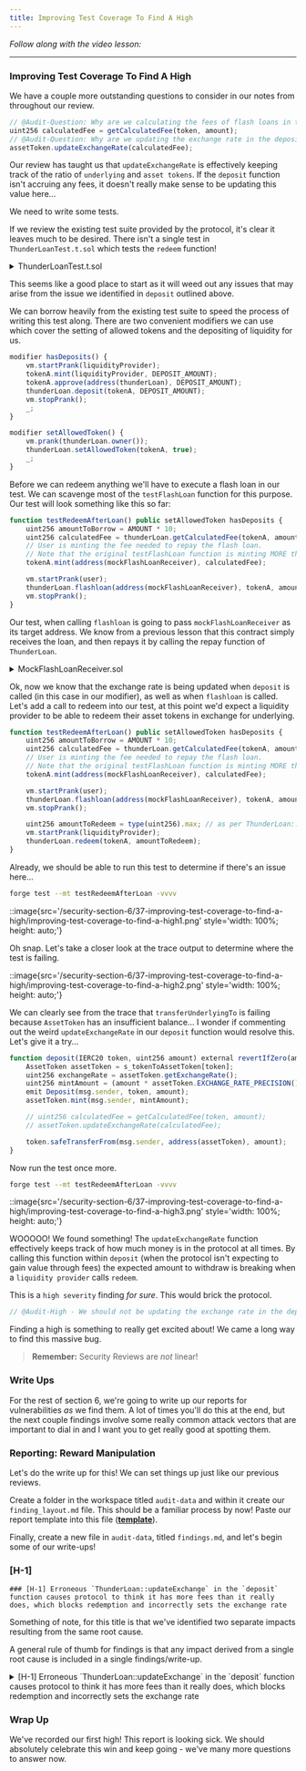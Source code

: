 ```yaml
---
title: Improving Test Coverage To Find A High
---
```


_Follow along with the video lesson:_

---

### Improving Test Coverage To Find A High

We have a couple more outstanding questions to consider in our notes from throughout our review.

```js
// @Audit-Question: Why are we calculating the fees of flash loans in the deposit function?
uint256 calculatedFee = getCalculatedFee(token, amount);
// @Audit-Question: Why are we updating the exchange rate in the deposit function?
assetToken.updateExchangeRate(calculatedFee);
```

Our review has taught us that `updateExchangeRate` is effectively keeping track of the ratio of `underlying` and `asset tokens`. If the `deposit` function isn't accruing any fees, it doesn't really make sense to be updating this value here...

We need to write some tests.

If we review the existing test suite provided by the protocol, it's clear it leaves much to be desired. There isn't a single test in `ThunderLoanTest.t.sol` which tests the `redeem` function!

<details>
<summary>ThunderLoanTest.t.sol</summary>

```js
// SPDX-License-Identifier: MIT
pragma solidity 0.8.20;

import { Test, console } from "forge-std/Test.sol";
import { BaseTest, ThunderLoan } from "./BaseTest.t.sol";
import { AssetToken } from "../../src/protocol/AssetToken.sol";
import { MockFlashLoanReceiver } from "../mocks/MockFlashLoanReceiver.sol";

contract ThunderLoanTest is BaseTest {
    uint256 constant AMOUNT = 10e18;
    uint256 constant DEPOSIT_AMOUNT = AMOUNT * 100;
    address liquidityProvider = address(123);
    address user = address(456);
    MockFlashLoanReceiver mockFlashLoanReceiver;

    function setUp() public override {
        super.setUp();
        vm.prank(user);
        mockFlashLoanReceiver = new MockFlashLoanReceiver(address(thunderLoan));
    }

    function testInitializationOwner() public {
        assertEq(thunderLoan.owner(), address(this));
    }

    function testSetAllowedTokens() public {
        vm.prank(thunderLoan.owner());
        thunderLoan.setAllowedToken(tokenA, true);
        assertEq(thunderLoan.isAllowedToken(tokenA), true);
    }

    function testOnlyOwnerCanSetTokens() public {
        vm.prank(liquidityProvider);
        vm.expectRevert();
        thunderLoan.setAllowedToken(tokenA, true);
    }

    function testSettingTokenCreatesAsset() public {
        vm.prank(thunderLoan.owner());
        AssetToken assetToken = thunderLoan.setAllowedToken(tokenA, true);
        assertEq(address(thunderLoan.getAssetFromToken(tokenA)), address(assetToken));
    }

    function testCantDepositUnapprovedTokens() public {
        tokenA.mint(liquidityProvider, AMOUNT);
        tokenA.approve(address(thunderLoan), AMOUNT);
        vm.expectRevert(abi.encodeWithSelector(ThunderLoan.ThunderLoan__NotAllowedToken.selector, address(tokenA)));
        thunderLoan.deposit(tokenA, AMOUNT);
    }

    modifier setAllowedToken() {
        vm.prank(thunderLoan.owner());
        thunderLoan.setAllowedToken(tokenA, true);
        _;
    }

    function testDepositMintsAssetAndUpdatesBalance() public setAllowedToken {
        tokenA.mint(liquidityProvider, AMOUNT);

        vm.startPrank(liquidityProvider);
        tokenA.approve(address(thunderLoan), AMOUNT);
        thunderLoan.deposit(tokenA, AMOUNT);
        vm.stopPrank();

        AssetToken asset = thunderLoan.getAssetFromToken(tokenA);
        assertEq(tokenA.balanceOf(address(asset)), AMOUNT);
        assertEq(asset.balanceOf(liquidityProvider), AMOUNT);
    }

    modifier hasDeposits() {
        vm.startPrank(liquidityProvider);
        tokenA.mint(liquidityProvider, DEPOSIT_AMOUNT);
        tokenA.approve(address(thunderLoan), DEPOSIT_AMOUNT);
        thunderLoan.deposit(tokenA, DEPOSIT_AMOUNT);
        vm.stopPrank();
        _;
    }

    function testFlashLoan() public setAllowedToken hasDeposits {
        uint256 amountToBorrow = AMOUNT * 10;
        uint256 calculatedFee = thunderLoan.getCalculatedFee(tokenA, amountToBorrow);
        vm.startPrank(user);
        tokenA.mint(address(mockFlashLoanReceiver), AMOUNT);
        thunderLoan.flashloan(address(mockFlashLoanReceiver), tokenA, amountToBorrow, "");
        vm.stopPrank();

        assertEq(mockFlashLoanReceiver.getBalanceDuring(), amountToBorrow + AMOUNT);
        assertEq(mockFlashLoanReceiver.getBalanceAfter(), AMOUNT - calculatedFee);
    }
}
```

</details>


This seems like a good place to start as it will weed out any issues that may arise from the issue we identified in `deposit` outlined above.

We can borrow heavily from the existing test suite to speed the process of writing this test along. There are two convenient modifiers we can use which cover the setting of allowed tokens and the depositing of liquidity for us.

```js
modifier hasDeposits() {
    vm.startPrank(liquidityProvider);
    tokenA.mint(liquidityProvider, DEPOSIT_AMOUNT);
    tokenA.approve(address(thunderLoan), DEPOSIT_AMOUNT);
    thunderLoan.deposit(tokenA, DEPOSIT_AMOUNT);
    vm.stopPrank();
    _;
}

modifier setAllowedToken() {
    vm.prank(thunderLoan.owner());
    thunderLoan.setAllowedToken(tokenA, true);
    _;
}
```

Before we can redeem anything we'll have to execute a flash loan in our test. We can scavenge most of the `testFlashLoan` function for this purpose. Our test will look something like this so far:

```js
function testRedeemAfterLoan() public setAllowedToken hasDeposits {
    uint256 amountToBorrow = AMOUNT * 10;
    uint256 calculatedFee = thunderLoan.getCalculatedFee(tokenA, amountToBorrow);
    // User is minting the fee needed to repay the flash loan.
    // Note that the original testFlashLoan function is minting MORE than necessary
    tokenA.mint(address(mockFlashLoanReceiver), calculatedFee);

    vm.startPrank(user);
    thunderLoan.flashloan(address(mockFlashLoanReceiver), tokenA, amountToBorrow, "");
    vm.stopPrank();
}
```

Our test, when calling `flashloan` is going to pass `mockFlashLoanReceiver` as its target address. We know from a previous lesson that this contract simply receives the loan, and then repays it by calling the repay function of `ThunderLoan`.

<details>
<summary>MockFlashLoanReceiver.sol</summary>

```js
// SPDX-License-Identifier: MIT
pragma solidity 0.8.20;

import { IERC20 } from "@openzeppelin/contracts/token/ERC20/IERC20.sol";
import { SafeERC20 } from "@openzeppelin/contracts/token/ERC20/utils/SafeERC20.sol";
import { IFlashLoanReceiver } from "../../src/interfaces/IFlashLoanReceiver.sol";
import { IThunderLoan } from "../../src/interfaces/IThunderLoan.sol";

contract MockFlashLoanReceiver {
    error MockFlashLoanReceiver__onlyOwner();
    error MockFlashLoanReceiver__onlyThunderLoan();

    using SafeERC20 for IERC20;

    address s_owner;
    address s_thunderLoan;

    uint256 s_balanceDuringFlashLoan;
    uint256 s_balanceAfterFlashLoan;

    constructor(address thunderLoan) {
        s_owner = msg.sender;
        s_thunderLoan = thunderLoan;
        s_balanceDuringFlashLoan = 0;
    }

    function executeOperation(
        address token,
        uint256 amount,
        uint256 fee,
        address initiator,
        bytes calldata /*  params */
    )
        external
        returns (bool)
    {
        s_balanceDuringFlashLoan = IERC20(token).balanceOf(address(this));
        if (initiator != s_owner) {
            revert MockFlashLoanReceiver__onlyOwner();
        }
        if (msg.sender != s_thunderLoan) {
            revert MockFlashLoanReceiver__onlyThunderLoan();
        }
        IERC20(token).approve(s_thunderLoan, amount + fee);
        IThunderLoan(s_thunderLoan).repay(token, amount + fee);
        s_balanceAfterFlashLoan = IERC20(token).balanceOf(address(this));
        return true;
    }

    function getBalanceDuring() external view returns (uint256) {
        return s_balanceDuringFlashLoan;
    }

    function getBalanceAfter() external view returns (uint256) {
        return s_balanceAfterFlashLoan;
    }
}
```

</details>


Ok, now we know that the exchange rate is being updated when `deposit` is called (in this case in our modifier), as well as when `flashloan` is called. Let's add a call to redeem into our test, at this point we'd expect a liquidity provider to be able to redeem their asset tokens in exchange for underlying.

```js
function testRedeemAfterLoan() public setAllowedToken hasDeposits {
    uint256 amountToBorrow = AMOUNT * 10;
    uint256 calculatedFee = thunderLoan.getCalculatedFee(tokenA, amountToBorrow);
    // User is minting the fee needed to repay the flash loan.
    // Note that the original testFlashLoan function is minting MORE than necessary
    tokenA.mint(address(mockFlashLoanReceiver), calculatedFee);

    vm.startPrank(user);
    thunderLoan.flashloan(address(mockFlashLoanReceiver), tokenA, amountToBorrow, "");
    vm.stopPrank();

    uint256 amountToRedeem = type(uint256).max; // as per ThunderLoan::redeem, this will transfer a liquidity provider's whole balance.
    vm.startPrank(liquidityProvider);
    thunderLoan.redeem(tokenA, amountToRedeem);
}
```

Already, we should be able to run this test to determine if there's an issue here...

```bash
forge test --mt testRedeemAfterLoan -vvvv
```

::image{src='/security-section-6/37-improving-test-coverage-to-find-a-high/improving-test-coverage-to-find-a-high1.png' style='width: 100%; height: auto;'}

Oh snap. Let's take a closer look at the trace output to determine where the test is failing.

::image{src='/security-section-6/37-improving-test-coverage-to-find-a-high/improving-test-coverage-to-find-a-high2.png' style='width: 100%; height: auto;'}

We can clearly see from the trace that `transferUnderlyingTo` is failing because `AssetToken` has an insufficient balance... I wonder if commenting out the weird `updateExchangeRate` in our `deposit` function would resolve this. Let's give it a try...

```js
function deposit(IERC20 token, uint256 amount) external revertIfZero(amount) revertIfNotAllowedToken(token) {
    AssetToken assetToken = s_tokenToAssetToken[token];
    uint256 exchangeRate = assetToken.getExchangeRate();
    uint256 mintAmount = (amount * assetToken.EXCHANGE_RATE_PRECISION()) / exchangeRate;
    emit Deposit(msg.sender, token, amount);
    assetToken.mint(msg.sender, mintAmount);

    // uint256 calculatedFee = getCalculatedFee(token, amount);
    // assetToken.updateExchangeRate(calculatedFee);

    token.safeTransferFrom(msg.sender, address(assetToken), amount);
}
```

Now run the test once more.

```bash
forge test --mt testRedeemAfterLoan -vvvv
```

::image{src='/security-section-6/37-improving-test-coverage-to-find-a-high/improving-test-coverage-to-find-a-high3.png' style='width: 100%; height: auto;'}

WOOOOO! We found something! The `updateExchangeRate` function effectively keeps track of how much money is in the protocol at all times. By calling this function within `deposit` (when the protocol isn't expecting to gain value through fees) the expected amount to withdraw is breaking when a `liquidity provider` calls `redeem`.

This is a `high severity` finding _for sure_. This would brick the protocol.

```js
// @Audit-High - We should not be updating the exchange rate in the deposit function, this breaks the internal accounting of AssetToken making it impossible to redeem
```

Finding a high is something to really get excited about! We came a long way to find this massive bug.

> **Remember:** Security Reviews are _not_ linear!

### Write Ups

For the rest of section 6, we're going to write up our reports for vulnerabilities _as_ we find them. A lot of times you'll do this at the end, but the next couple findings involve some really common attack vectors that are important to dial in and I want you to get really good at spotting them.

### Reporting: Reward Manipulation

Let's do the write up for this! We can set things up just like our previous reviews.

Create a folder in the workspace titled `audit-data` and within it create our `finding_layout.md` file. This should be a familiar process by now! Paste our report template into this file ([**template**](https://github.com/Cyfrin/6-thunder-loan-audit/blob/audit-data/audit-data/finding_layout.md)).

Finally, create a new file in `audit-data`, titled `findings.md`, and let's begin some of our write-ups!

### [H-1]

```
### [H-1] Erroneous `ThunderLoan::updateExchange` in the `deposit` function causes protocol to think it has more fees than it really does, which blocks redemption and incorrectly sets the exchange rate
```

Something of note, for this title is that we've identified two separate impacts resulting from the same root cause.

A general rule of thumb for findings is that any impact derived from a single root cause is included in a single findings/write-up.

<details>
<summary>[H-1] Erroneous `ThunderLoan::updateExchange` in the `deposit` function causes protocol to think it has more fees than it really does, which blocks redemption and incorrectly sets the exchange rate</summary>

### [H-1] Erroneous `ThunderLoan::updateExchange` in the `deposit` function causes protocol to think it has more fees than it really does, which blocks redemption and incorrectly sets the exchange rate

**Description:** In the ThunderLoan system, the `exchangeRate` is responsible for calculating the exchange rate between asset tokens and underlying tokens. In a way it's responsible for keeping track of how many fees to give liquidity providers.

However, the `deposit` function updates this rate without collecting any fees!

```js
function deposit(IERC20 token, uint256 amount) external revertIfZero(amount) revertIfNotAllowedToken(token) {
    AssetToken assetToken = s_tokenToAssetToken[token];
    uint256 exchangeRate = assetToken.getExchangeRate();
    uint256 mintAmount = (amount * assetToken.EXCHANGE_RATE_PRECISION()) / exchangeRate;
    emit Deposit(msg.sender, token, amount);
    assetToken.mint(msg.sender, mintAmount);

    // @Audit-High
@>  // uint256 calculatedFee = getCalculatedFee(token, amount);
@>  // assetToken.updateExchangeRate(calculatedFee);

    token.safeTransferFrom(msg.sender, address(assetToken), amount);
}
```

**Impact:** There are several impacts to this bug.

1. The `redeem` function is blocked, because the protocol thinks the amount to be redeemed is more than it's balance.
2. Rewards are incorrectly calculated, leading to liquidity providers potentially getting way more or less than they deserve.

**Proof of Concept:**

1. LP deposits
2. User takes out a flash loan
3. It is now impossible for LP to redeem

<details>
<summary>Proof of Code</summary>

Place the following into ThunderLoanTest.t.sol:

```js
function testRedeemAfterLoan() public setAllowedToken hasDeposits {
    uint256 amountToBorrow = AMOUNT * 10;
    uint256 calculatedFee = thunderLoan.getCalculatedFee(tokenA, amountToBorrow);
    tokenA.mint(address(mockFlashLoanReceiver), calculatedFee);

    vm.startPrank(user);
    thunderLoan.flashloan(address(mockFlashLoanReceiver), tokenA, amountToBorrow, "");
    vm.stopPrank();

    uint256 amountToRedeem = type(uint256).max;
    vm.startPrank(liquidityProvider);
    thunderLoan.redeem(tokenA, amountToRedeem);
}
```

</details>

**Recommended Mitigation:** Remove the incorrect updateExchangeRate lines from `deposit`

```diff
function deposit(IERC20 token, uint256 amount) external revertIfZero(amount) revertIfNotAllowedToken(token) {
    AssetToken assetToken = s_tokenToAssetToken[token];
    uint256 exchangeRate = assetToken.getExchangeRate();
    uint256 mintAmount = (amount * assetToken.EXCHANGE_RATE_PRECISION()) / exchangeRate;
    emit Deposit(msg.sender, token, amount);
    assetToken.mint(msg.sender, mintAmount);

-   uint256 calculatedFee = getCalculatedFee(token, amount);
-   assetToken.updateExchangeRate(calculatedFee);

    token.safeTransferFrom(msg.sender, address(assetToken), amount);
}
```

</details>

### Wrap Up

We've recorded our first high! This report is looking sick. We should absolutely celebrate this win and keep going - we've many more questions to answer now.
